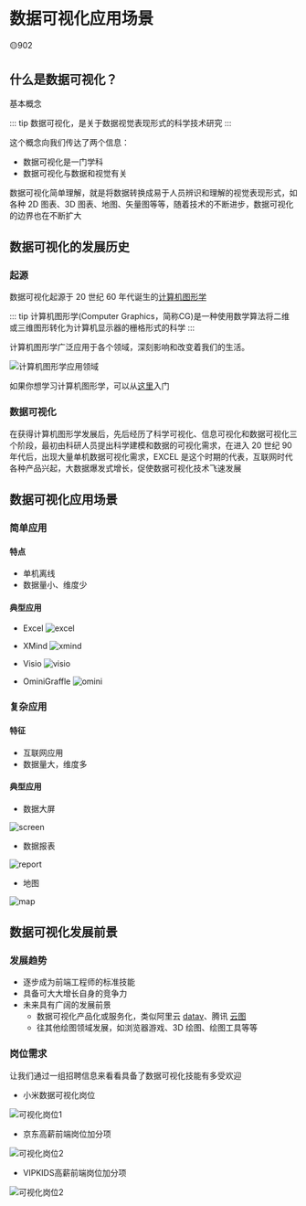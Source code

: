 # 数据可视化应用场景
🟡902
## 什么是数据可视化？

基本概念

::: tip
数据可视化，是关于数据视觉表现形式的科学技术研究
:::

这个概念向我们传达了两个信息：

- 数据可视化是一门学科
- 数据可视化与数据和视觉有关

数据可视化简单理解，就是将数据转换成易于人员辨识和理解的视觉表现形式，如各种 2D 图表、3D 图表、地图、矢量图等等，随着技术的不断进步，数据可视化的边界也在不断扩大

## 数据可视化的发展历史

### 起源

数据可视化起源于 20 世纪 60 年代诞生的[计算机图形学](https://baike.baidu.com/item/%E8%AE%A1%E7%AE%97%E6%9C%BA%E5%9B%BE%E5%BD%A2%E5%AD%A6/279486)

::: tip
计算机图形学(Computer Graphics，简称CG)是一种使用数学算法将二维或三维图形转化为计算机显示器的栅格形式的科学
:::

计算机图形学广泛应用于各个领域，深刻影响和改变着我们的生活。

![计算机图形学应用领域](https://www.youbaobao.xyz/datav-res/datav/datav-scene.png)

如果你想学习计算机图形学，可以从[这里](https://www.zhihu.com/question/41468803)入门

### 数据可视化

在获得计算机图形学发展后，先后经历了科学可视化、信息可视化和数据可视化三个阶段，最初由科研人员提出科学建模和数据的可视化需求，在进入 20 世纪 90 年代后，出现大量单机数据可视化需求，EXCEL 是这个时期的代表，互联网时代各种产品兴起，大数据爆发式增长，促使数据可视化技术飞速发展

## 数据可视化应用场景

### 简单应用

#### 特点

- 单机离线
- 数据量小、维度少

#### 典型应用

- Excel
![excel](https://www.youbaobao.xyz/datav-res/datav/datav-usage1.png)

- XMind
![xmind](https://www.youbaobao.xyz/datav-res/datav/datav-usage2.png)

- Visio
![visio](https://www.youbaobao.xyz/datav-res/datav/datav-usage4.jpeg)

- OminiGraffle
![omini](https://www.youbaobao.xyz/datav-res/datav/datav-usage3.png)

### 复杂应用

#### 特征

- 互联网应用
- 数据量大，维度多

#### 典型应用

- 数据大屏

![screen](https://www.youbaobao.xyz/datav-res/datav/datav-usage5.jpeg)

- 数据报表

![report](https://www.youbaobao.xyz/datav-res/datav/datav-usage6.jpeg)

- 地图

![map](https://www.youbaobao.xyz/datav-res/datav/datav-usage7.jpeg)

## 数据可视化发展前景

### 发展趋势

- 逐步成为前端工程师的标准技能
- 具备可大大增长自身的竞争力
- 未来具有广阔的发展前景
    - 数据可视化产品化或服务化，类似阿里云 [datav](https://www.aliyun.com/product/bigdata/datav)、腾讯 [云图](https://cloud.tencent.com/product/tcv)
    - 往其他绘图领域发展，如浏览器游戏、3D 绘图、绘图工具等等

### 岗位需求

让我们通过一组招聘信息来看看具备了数据可视化技能有多受欢迎

- 小米数据可视化岗位

![可视化岗位1](https://www.youbaobao.xyz/datav-res/datav/datav-job1.png)

- 京东高薪前端岗位加分项

![可视化岗位2](https://www.youbaobao.xyz/datav-res/datav/datav-job2.png)

- VIPKIDS高薪前端岗位加分项

![可视化岗位2](https://www.youbaobao.xyz/datav-res/datav/datav-job3.png)

